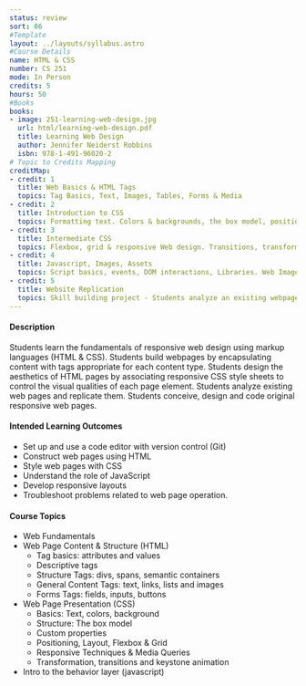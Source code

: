 ```yaml
---
status: review
sort: 06
#Template
layout: ../layouts/syllabus.astro
#Course Details
name: HTML & CSS
number: CS 251
mode: In Person
credits: 5
hours: 50
#Books
books:
- image: 251-learning-web-design.jpg
  url: html/learning-web-design.pdf
  title: Learning Web Design
  author: Jennifer Neiderst Robbins
  isbn: 978-1-491-96020-2
# Topic to Credits Mapping
creditMap:
- credit: 1
  title: Web Basics & HTML Tags
  topics: Tag Basics, Text, Images, Tables, Forms & Media
- credit: 2
  title: Introduction to CSS
  topics: Formatting text. Colors & backgrounds, the box model, positioning & floats
- credit: 3
  title: Intermediate CSS
  topics: Flexbox, grid & responsive Web design. Transitions, transforms & animation. Forms, tables and image techniques
- credit: 4
  title: Javascript, Images, Assets
  topics: Script basics, events, DOM interactions, Libraries. Web Image formats. Asset Management. SVG
- credit: 5
  title: Website Replication
  topics: Skill building project - Students analyze an existing webpage, breakdown the elements and rebuild it with HTML/CSS
---
```

<!-- All Done! Submitted to Gwen Bloomberg -->

#### Description
Students learn the fundamentals of responsive web design using markup languages (HTML & CSS). Students build webpages by encapsulating content with tags appropriate for each content type. Students design the aesthetics of HTML pages by associating responsive CSS style sheets to control the visual qualities of each page element. Students analyze existing web pages and replicate them. Students conceive, design and code original responsive web pages.

#### Intended Learning Outcomes
* Set up and use a code editor with version control (Git)
* Construct web pages using HTML
* Style web pages with CSS
* Understand the role of JavaScript
* Develop responsive layouts
* Troubleshoot problems related to web page operation.

#### Course Topics
* Web Fundamentals
* Web Page Content & Structure (HTML)
  * Tag basics: attributes and values
  * Descriptive tags
  * Structure Tags: divs, spans, semantic containers
  * General Content Tags: text, links, lists and images
  * Forms Tags: fields, inputs, buttons
* Web Page Presentation (CSS)
  * Basics: Text, colors, background
  * Structure: The box model
  * Custom properties
  * Positioning, Layout, Flexbox & Grid
  * Responsive Techniques & Media Queries
  * Transformation, transitions and keystone animation
* Intro to the behavior layer (javascript)
